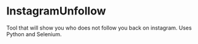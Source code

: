 # InstagramUnfollow
Tool that will show you who does not follow you back on instagram. Uses Python and Selenium. 
